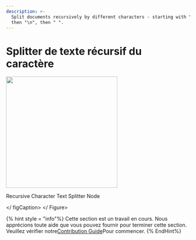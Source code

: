 ```yaml
---
description: >-
  Split documents recursively by different characters - starting with "\n\n",
  then "\n", then " ".
---
```


# Splitter de texte récursif du caractère

<gigne> <img src = "../../../. GitBook / Assets / Image (155) .png" alt = "" width = "305"> <Figcaption> <p> Recursive Character Text Splitter Node </p> </ figCaption> </ Figure>

{% hint style = "info"%}
Cette section est un travail en cours. Nous apprécions toute aide que vous pouvez fournir pour terminer cette section. Veuillez vérifier notre[Contribution Guide](broken-reference)Pour commencer.
{% EndHint%}
